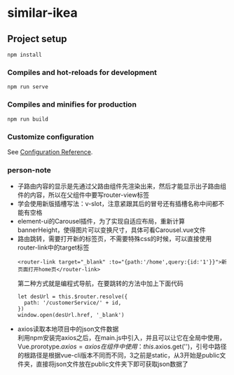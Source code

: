 # similar-ikea

## Project setup
```
npm install
```

### Compiles and hot-reloads for development
```
npm run serve
```

### Compiles and minifies for production
```
npm run build
```

### Customize configuration
See [Configuration Reference](https://cli.vuejs.org/config/).


### person-note
* 子路由内容的显示是先通过父路由组件先渲染出来，然后才能显示出子路由组件的内容，所以在父组件中要写router-view标签
* 学会使用新版插槽写法：v-slot，注意紧跟其后的冒号还有插槽名称中间都不能有空格
* element-ui的Carousel插件，为了实现自适应布局，重新计算bannerHeight，使得图片可以变换尺寸，具体可看Carousel.vue文件
* 路由跳转，需要打开新的标签页，不需要特殊css的时候，可以直接使用router-link中的target标签
  ```
  <router-link target="_blank" :to="{path:'/home',query:{id:'1'}}">新页面打开home页</router-link>
  ```
  第二种方式就是编程式导航，在要跳转的方法中加上下面代码
  ```
  let desUrl = this.$router.resolve({
    path: '/customerService/' + id,
  })
  window.open(desUrl.href, '_blank')
  ```
* axios读取本地项目中的json文件数据  
  利用npm安装完axios之后，在main.js中引入，并且可以让它在全局中使用，Vue.prorotype.$axios = axios
  在组件中使用：this.$axios.get('')，引号中路径的根路径是根据vue-cli版本不同而不同，3之前是static，从3开始是public文件夹，直接将json文件放在public文件夹下即可获取json数据了
